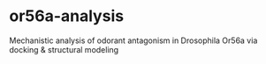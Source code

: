 # or56a-analysis
Mechanistic analysis of odorant antagonism in Drosophila Or56a via docking &amp; structural modeling
